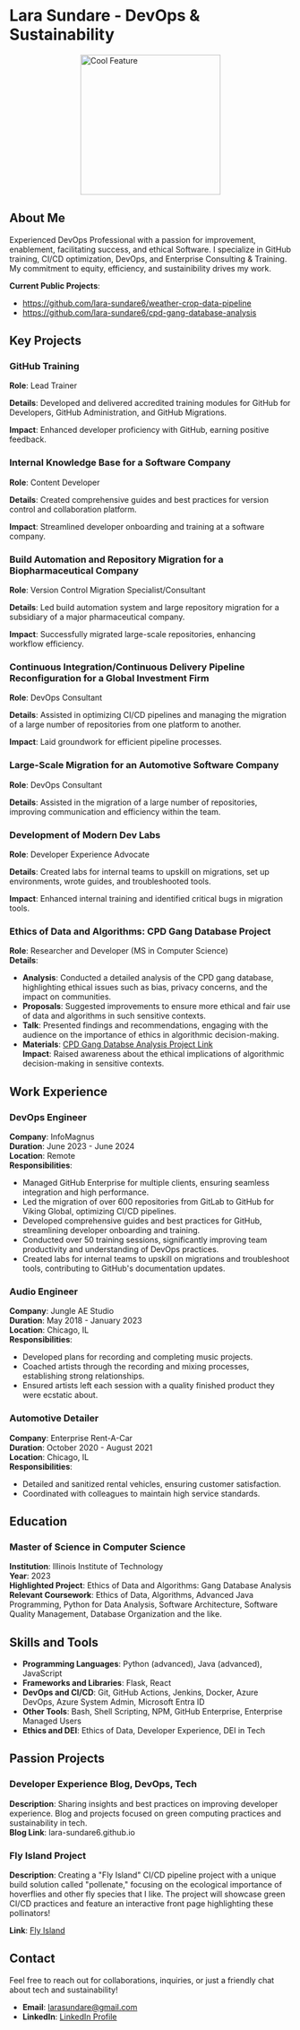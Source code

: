 # Lara Sundare - DevOps & Sustainability

<div style="display: flex; justify-content: center;">
  <img src="https://assets.bwbx.io/images/users/iqjWHBFdfxIU/iccKY2a064b0/v0/-999x-999.gif" alt="Cool Feature" width="250">
</div>


## About Me
Experienced DevOps Professional with a passion for improvement, enablement, facilitating success, and ethical Software. I specialize in GitHub training, CI/CD optimization, DevOps, and Enterprise Consulting & Training. My commitment to equity, efficiency, and sustainibility drives my work.

**Current Public Projects**: 
- https://github.com/lara-sundare6/weather-crop-data-pipeline
- https://github.com/lara-sundare6/cpd-gang-database-analysis

## Key Projects

### GitHub Training
**Role**: Lead Trainer  

**Details**: Developed and delivered accredited training modules for GitHub for Developers, GitHub Administration, and GitHub Migrations.  

**Impact**: Enhanced developer proficiency with GitHub, earning positive feedback.

### Internal Knowledge Base for a Software Company
**Role**: Content Developer

**Details**: Created comprehensive guides and best practices for version control and collaboration platform.

**Impact**: Streamlined developer onboarding and training at a software company.

### Build Automation and Repository Migration for a Biopharmaceutical Company
**Role**: Version Control Migration Specialist/Consultant  

**Details**: Led build automation system and large repository migration for a subsidiary of a major pharmaceutical company.  

**Impact**: Successfully migrated large-scale repositories, enhancing workflow efficiency.

### Continuous Integration/Continuous Delivery Pipeline Reconfiguration for a Global Investment Firm
**Role**: DevOps Consultant  

**Details**: Assisted in optimizing CI/CD pipelines and managing the migration of a large number of repositories from one platform to another.

**Impact**: Laid groundwork for efficient pipeline processes.

### Large-Scale Migration for an Automotive Software Company
**Role**: DevOps Consultant  

**Details**: Assisted in the migration of a large number of repositories, improving communication and efficiency within the team.

### Development of Modern Dev Labs
**Role**: Developer Experience Advocate  

**Details**: Created labs for internal teams to upskill on migrations, set up environments, wrote guides, and troubleshooted tools.  

**Impact**: Enhanced internal training and identified critical bugs in migration tools.

### Ethics of Data and Algorithms: CPD Gang Database Project
**Role**: Researcher and Developer (MS in Computer Science)  
**Details**:  
- **Analysis**: Conducted a detailed analysis of the CPD gang database, highlighting ethical issues such as bias, privacy concerns, and the impact on communities.  
- **Proposals**: Suggested improvements to ensure more ethical and fair use of data and algorithms in such sensitive contexts.  
- **Talk**: Presented findings and recommendations, engaging with the audience on the importance of ethics in algorithmic decision-making.  
- **Materials**: [CPD Gang Databse Analysis Project Link](https://github.com/lara-sundare6/cpd-gang-database-analysis)  
**Impact**: Raised awareness about the ethical implications of algorithmic decision-making in sensitive contexts.

## Work Experience

### DevOps Engineer
**Company**: InfoMagnus  
**Duration**: June 2023 - June 2024  
**Location**: Remote  
**Responsibilities**:
- Managed GitHub Enterprise for multiple clients, ensuring seamless integration and high performance.
- Led the migration of over 600 repositories from GitLab to GitHub for Viking Global, optimizing CI/CD pipelines.
- Developed comprehensive guides and best practices for GitHub, streamlining developer onboarding and training.
- Conducted over 50 training sessions, significantly improving team productivity and understanding of DevOps practices.
- Created labs for internal teams to upskill on migrations and troubleshoot tools, contributing to GitHub's documentation updates.

### Audio Engineer
**Company**: Jungle AE Studio  
**Duration**: May 2018 - January 2023  
**Location**: Chicago, IL  
**Responsibilities**:
- Developed plans for recording and completing music projects.
- Coached artists through the recording and mixing processes, establishing strong relationships.
- Ensured artists left each session with a quality finished product they were ecstatic about.

### Automotive Detailer
**Company**: Enterprise Rent-A-Car  
**Duration**: October 2020 - August 2021  
**Location**: Chicago, IL  
**Responsibilities**:
- Detailed and sanitized rental vehicles, ensuring customer satisfaction.
- Coordinated with colleagues to maintain high service standards.


## Education

### Master of Science in Computer Science
**Institution**: Illinois Institute of Technology  
**Year**: 2023  
**Highlighted Project**: Ethics of Data and Algorithms: Gang Database Analysis  
**Relevant Coursework**: Ethics of Data, Algorithms, Advanced Java Programming, Python for Data Analysis, Software Architecture, Software Quality Management, Database Organization and the like.

## Skills and Tools

- **Programming Languages**: Python (advanced), Java (advanced), JavaScript
- **Frameworks and Libraries**: Flask, React
- **DevOps and CI/CD**: Git, GitHub Actions, Jenkins, Docker, Azure DevOps, Azure System Admin, Microsoft Entra ID
- **Other Tools**: Bash, Shell Scripting, NPM, GitHub Enterprise, Enterprise Managed Users
- **Ethics and DEI**: Ethics of Data, Developer Experience, DEI in Tech

## Passion Projects

### Developer Experience Blog, DevOps, Tech
**Description**: Sharing insights and best practices on improving developer experience. Blog and projects focused on green computing practices and sustainability in tech.  
**Blog Link**: lara-sundare6.github.io

### Fly Island Project
**Description**: Creating a "Fly Island" CI/CD pipeline project with a unique build solution called "pollenate," focusing on the ecological importance of hoverflies and other fly species that I like. The project will showcase green CI/CD practices and feature an interactive front page highlighting these pollinators!

**Link**: [Fly Island](https://github.com/lara-sundare6/fly-island)


## Contact

Feel free to reach out for collaborations, inquiries, or just a friendly chat about tech and sustainability!

- **Email**: [larasundare@gmail.com](mailto:larasundare@gmail.com)
- **LinkedIn**: [LinkedIn Profile](https://www.linkedin.com/in/lara-sundare6/)
